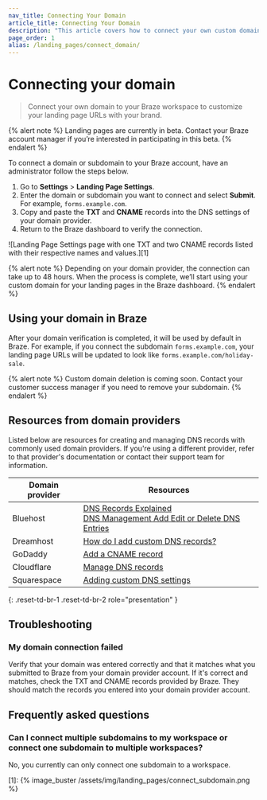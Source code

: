 ```yaml
---
nav_title: Connecting Your Domain
article_title: Connecting Your Domain
description: "This article covers how to connect your own custom domain to Braze landing pages."
page_order: 1
alias: /landing_pages/connect_domain/
---
```


# Connecting your domain

> Connect your own domain to your Braze workspace to customize your landing page URLs with your brand.

{% alert note %}
Landing pages are currently in beta. Contact your Braze account manager if you’re interested in participating in this beta.
{% endalert %}

To connect a domain or subdomain to your Braze account, have an administrator follow the steps below.

1. Go to **Settings** > **Landing Page Settings**.
2. Enter the domain or subdomain you want to connect and select **Submit**. For example, `forms.example.com`.
3. Copy and paste the **TXT** and **CNAME** records into the DNS settings of your domain provider.
4. Return to the Braze dashboard to verify the connection.

![Landing Page Settings page with one TXT and two CNAME records listed with their respective names and values.][1]

{% alert note %}
Depending on your domain provider, the connection can take up to 48 hours. When the process is complete, we’ll start using your custom domain for your landing pages in the Braze dashboard.
{% endalert %}

## Using your domain in Braze

After your domain verification is completed, it will be used by default in Braze. For example, if you connect the subdomain `forms.example.com`, your landing page URLs will be updated to look like `forms.example.com/holiday-sale`.

{% alert note %}
Custom domain deletion is coming soon. Contact your customer success manager if you need to remove your subdomain.
{% endalert %}

## Resources from domain providers

Listed below are resources for creating and managing DNS records with commonly used domain providers. If you're using a different provider, refer to that provider's documentation or contact their support team for information.

| Domain provider | Resources |
| --- | --- |
| Bluehost | [DNS Records Explained](https://my.bluehost.com/hosting/help/508)<br> [DNS Management Add Edit or Delete DNS Entries](https://my.bluehost.com/hosting/help/559) |
| Dreamhost | [How do I add custom DNS records?](https://help.dreamhost.com/hc/en-us/articles/360035516812) |
| GoDaddy | [Add a CNAME record](https://www.godaddy.com/help/add-a-cname-record-19236?) |
| Cloudflare | [Manage DNS records](https://developers.cloudflare.com/dns/manage-dns-records/how-to/create-dns-records/) |
| Squarespace | [Adding custom DNS settings](https://support.squarespace.com/hc/en-us/articles/360002101888-Adding-custom-DNS-records-to-your-Squarespace-managed-domain) |

{: .reset-td-br-1 .reset-td-br-2 role="presentation" }

## Troubleshooting 

### My domain connection failed

Verify that your domain was entered correctly and that it matches what you submitted to Braze from your domain provider account. If it's correct and matches, check the TXT and CNAME records provided by Braze. They should match the records you entered into your domain provider account.

## Frequently asked questions

### Can I connect multiple subdomains to my workspace or connect one subdomain to multiple workspaces?

No, you currently can only connect one subdomain to a workspace.

[1]: {% image_buster /assets/img/landing_pages/connect_subdomain.png %}
